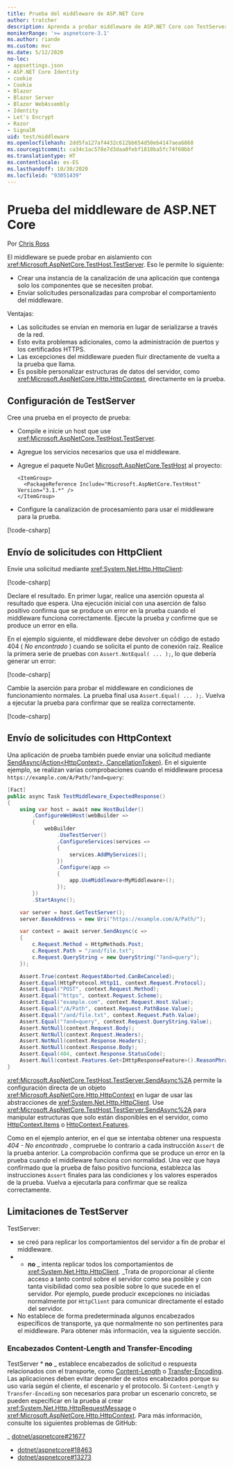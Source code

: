 ```yaml
---
title: Prueba del middleware de ASP.NET Core
author: tratcher
description: Aprenda a probar middleware de ASP.NET Core con TestServer.
monikerRange: '>= aspnetcore-3.1'
ms.author: riande
ms.custom: mvc
ms.date: 5/12/2020
no-loc:
- appsettings.json
- ASP.NET Core Identity
- cookie
- Cookie
- Blazor
- Blazor Server
- Blazor WebAssembly
- Identity
- Let's Encrypt
- Razor
- SignalR
uid: test/middleware
ms.openlocfilehash: 2dd5fa127af4432c612bb654d50eb4147aea6868
ms.sourcegitcommit: ca34c1ac578e7d3daa0febf1810ba5fc74f60bbf
ms.translationtype: HT
ms.contentlocale: es-ES
ms.lasthandoff: 10/30/2020
ms.locfileid: "93051439"
---
```

# <a name="test-aspnet-core-middleware"></a>Prueba del middleware de ASP.NET Core

Por [Chris Ross](https://github.com/Tratcher)

El middleware se puede probar en aislamiento con <xref:Microsoft.AspNetCore.TestHost.TestServer>. Eso le permite lo siguiente:

* Crear una instancia de la canalización de una aplicación que contenga solo los componentes que se necesiten probar.
* Enviar solicitudes personalizadas para comprobar el comportamiento del middleware.

Ventajas:

* Las solicitudes se envían en memoria en lugar de serializarse a través de la red.
* Esto evita problemas adicionales, como la administración de puertos y los certificados HTTPS.
* Las excepciones del middleware pueden fluir directamente de vuelta a la prueba que llama.
* Es posible personalizar estructuras de datos del servidor, como <xref:Microsoft.AspNetCore.Http.HttpContext>, directamente en la prueba.

## <a name="set-up-the-testserver"></a>Configuración de TestServer

Cree una prueba en el proyecto de prueba:

* Compile e inicie un host que use <xref:Microsoft.AspNetCore.TestHost.TestServer>.
* Agregue los servicios necesarios que usa el middleware.
* Agregue el paquete NuGet [Microsoft.AspNetCore.TestHost](https://www.nuget.org/packages/Microsoft.AspNetCore.TestHost/) al proyecto:
  
  ```dotnetcli
  <ItemGroup>
    <PackageReference Include="Microsoft.AspNetCore.TestHost" Version="3.1.*" />
  </ItemGroup>
  ```

* Configure la canalización de procesamiento para usar el middleware para la prueba.

[!code-csharp[](middleware/samples_snapshot/3.x/setup.cs?highlight=4-18)]

## <a name="send-requests-with-httpclient"></a>Envío de solicitudes con HttpClient

Envíe una solicitud mediante <xref:System.Net.Http.HttpClient>:

[!code-csharp[](middleware/samples_snapshot/3.x/request.cs?highlight=20)]

Declare el resultado. En primer lugar, realice una aserción opuesta al resultado que espera. Una ejecución inicial con una aserción de falso positivo confirma que se produce un error en la prueba cuando el middleware funciona correctamente. Ejecute la prueba y confirme que se produce un error en ella.

En el ejemplo siguiente, el middleware debe devolver un código de estado 404 ( *No encontrado* ) cuando se solicita el punto de conexión raíz. Realice la primera serie de pruebas con `Assert.NotEqual( ... );`, lo que debería generar un error:

[!code-csharp[](middleware/samples_snapshot/3.x/false-failure-check.cs?highlight=22)]

Cambie la aserción para probar el middleware en condiciones de funcionamiento normales. La prueba final usa `Assert.Equal( ... );`. Vuelva a ejecutar la prueba para confirmar que se realiza correctamente.

[!code-csharp[](middleware/samples_snapshot/3.x/final-test.cs?highlight=22)]

## <a name="send-requests-with-httpcontext"></a>Envío de solicitudes con HttpContext

Una aplicación de prueba también puede enviar una solicitud mediante [SendAsync(Action\<HttpContext>, CancellationToken)](xref:Microsoft.AspNetCore.TestHost.TestServer.SendAsync%2A). En el siguiente ejemplo, se realizan varias comprobaciones cuando el middleware procesa `https://example.com/A/Path/?and=query`:

```csharp
[Fact]
public async Task TestMiddleware_ExpectedResponse()
{
    using var host = await new HostBuilder()
        .ConfigureWebHost(webBuilder =>
        {
            webBuilder
                .UseTestServer()
                .ConfigureServices(services =>
                {
                    services.AddMyServices();
                })
                .Configure(app =>
                {
                    app.UseMiddleware<MyMiddleware>();
                });
        })
        .StartAsync();

    var server = host.GetTestServer();
    server.BaseAddress = new Uri("https://example.com/A/Path/");

    var context = await server.SendAsync(c =>
    {
        c.Request.Method = HttpMethods.Post;
        c.Request.Path = "/and/file.txt";
        c.Request.QueryString = new QueryString("?and=query");
    });

    Assert.True(context.RequestAborted.CanBeCanceled);
    Assert.Equal(HttpProtocol.Http11, context.Request.Protocol);
    Assert.Equal("POST", context.Request.Method);
    Assert.Equal("https", context.Request.Scheme);
    Assert.Equal("example.com", context.Request.Host.Value);
    Assert.Equal("/A/Path", context.Request.PathBase.Value);
    Assert.Equal("/and/file.txt", context.Request.Path.Value);
    Assert.Equal("?and=query", context.Request.QueryString.Value);
    Assert.NotNull(context.Request.Body);
    Assert.NotNull(context.Request.Headers);
    Assert.NotNull(context.Response.Headers);
    Assert.NotNull(context.Response.Body);
    Assert.Equal(404, context.Response.StatusCode);
    Assert.Null(context.Features.Get<IHttpResponseFeature>().ReasonPhrase);
}
```

<xref:Microsoft.AspNetCore.TestHost.TestServer.SendAsync%2A> permite la configuración directa de un objeto <xref:Microsoft.AspNetCore.Http.HttpContext> en lugar de usar las abstracciones de <xref:System.Net.Http.HttpClient>. Use <xref:Microsoft.AspNetCore.TestHost.TestServer.SendAsync%2A> para manipular estructuras que solo están disponibles en el servidor, como [HttpContext.Items](xref:Microsoft.AspNetCore.Http.HttpContext.Items) o [HttpContext.Features](xref:Microsoft.AspNetCore.Http.HttpContext.Features).

Como en el ejemplo anterior, en el que se intentaba obtener una respuesta *404 - No encontrado* , compruebe lo contrario a cada instrucción `Assert` de la prueba anterior. La comprobación confirma que se produce un error en la prueba cuando el middleware funciona con normalidad. Una vez que haya confirmado que la prueba de falso positivo funciona, establezca las instrucciones `Assert` finales para las condiciones y los valores esperados de la prueba. Vuelva a ejecutarla para confirmar que se realiza correctamente.

## <a name="testserver-limitations"></a>Limitaciones de TestServer

TestServer:

* se creó para replicar los comportamientos del servidor a fin de probar el middleware.
* * **no** _ intenta replicar todos los comportamientos de <xref:System.Net.Http.HttpClient>.
_Trata de proporcionar al cliente acceso a tanto control sobre el servidor como sea posible y con tanta visibilidad como sea posible sobre lo que sucede en el servidor. Por ejemplo, puede producir excepciones no iniciadas normalmente por `HttpClient` para comunicar directamente el estado del servidor.
* No establece de forma predeterminada algunos encabezados específicos de transporte, ya que normalmente no son pertinentes para el middleware. Para obtener más información, vea la siguiente sección.

### <a name="content-length-and-transfer-encoding-headers"></a>Encabezados Content-Length and Transfer-Encoding

TestServer * **no** _ establece encabezados de solicitud o respuesta relacionados con el transporte, como [Content-Length](https://developer.mozilla.org/docs/Web/HTTP/Headers/Content-Length) o [Transfer-Encoding](https://developer.mozilla.org/docs/Web/HTTP/Headers/Transfer-Encoding). Las aplicaciones deben evitar depender de estos encabezados porque su uso varía según el cliente, el escenario y el protocolo. Si `Content-Length` y `Transfer-Encoding` son necesarios para probar un escenario concreto, se pueden especificar en la prueba al crear <xref:System.Net.Http.HttpRequestMessage> o <xref:Microsoft.AspNetCore.Http.HttpContext>. Para más información, consulte los siguientes problemas de GitHub:

_ [dotnet/aspnetcore#21677](https://github.com/dotnet/aspnetcore/issues/21677)
* [dotnet/aspnetcore#18463](https://github.com/dotnet/aspnetcore/issues/18463)
* [dotnet/aspnetcore#13273](https://github.com/dotnet/aspnetcore/issues/13273)
